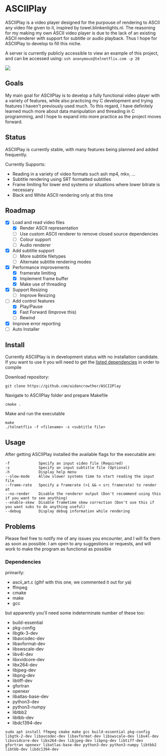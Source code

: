 # ASCIIPlay

ASCIIPlay is a video player designed for the purpouse of rendering to ASCII any video file given to it, inspired by towel.blinkenlights.nl. The reasoning for my making my  own ASCII video player is due to the lack of an existing ASCII renderer with support for subtitle or audio playback. Thus I hope for  ASCIIPlay to develop to fill this niche.

A server is currently publicly accessible to view an example of this project, and can be accessed using: `ssh anonymous@telnetflix.com -p 20`
  
![](ASCIIPlay.gif)
  
## Goals

My main goal for ASCIIPlay is to develop a fully functional video player with a variety of features, while also practicing my C development and trying features I haven't previously used much. To this regard, I have definitely learned much more about data manipulation and threading in C programming, and I hope to expand into more practice as the project moves forward.
  
## Status
  
ASCIIPlay is currently stable, with many features being planned and added frequently.

Currently Supports:

- Reading in a variety of video formats such ash mp4, mkv, ...
- Subtitle rendering using SRT formatted subtitles
- Frame limiting for lower end systems or situations where lower bitrate is necessary
- Black and White ASCII rendering only at this time
   
## Roadmap

- [x] Load and read video files
   - [x] Render ASCII representation
   - [ ] Use custom ASCII renderer to remove closed source dependencies
   - [ ] Colour support
   - [ ] Audio renderer
- [x] Add subtitle support
   - [ ] More subtitle filetypes
   - [ ] Alternate subtitle rendering modes
- [x] Performance improvements
   - [x] framerate limiting
   - [x] Implement frame buffer
   - [x] Make use of threading
- [x] Support Resizing
   - [ ] Improve Resizing
- [ ] Add control features
   - [x] Play/Pause
   - [x] Fast Forward (Improve this)
   - [ ] Rewind
- [x] Improve error reporting
- [ ] Auto Installer
   
## Install

Currently ASCIIPlay is in development status with no installation candidate. If you want to use it you will need to get the [listed dependencies](#Dependencies) in order to compile

Download repository:

```
git clone https://github.com/aidancrowther/ASCIIPlay
```
   
Navigate to ASCIIPlay folder and prepare Makefile

```
cmake .
```
   
Make and run the executable

```
make
./telnetflix -f <filename> -s <subtitle file>
```
     
## Usage

After getting ASCIIPlay installed the available flags for the executable are:

```
-f             Specify an input video file (Required)
-s             Specify an input subtitle file (Optional)
-h             Display help menu
--slow-mode    Allow slower systems time to start reading the input file
--frame-rate   Specify a framerate (>1 && < src framerate) to render at
--no-render    Disable the renderer output (Don't recommend using this if you want to see anything)
--enable-skew  Disable frametime skew correction (Don't use this if you want subs to do anything useful)
--debug        Display debug information while rendering
```

## Problems

   Please feel free to notify me of any issues you encounter, and I will fix them as soon as possible. I am open to any suggestions or requests, and will work to make the program as functional as possible

### Dependencies

primarily:
* ascii\_art.c (glhf with this one, we commented it out for ya)
* ffmpeg
* cmake
* make
* gcc

but apparently you'll need some indeterminate number of these too:
* build-essential
* pkg-config
* libgtk-3-dev
* libavcodec-dev
* libavformat-dev
* libswscale-dev
* libv4l-dev
* libxvidcore-dev
* libx264-dev
* libjpeg-dev
* libpng-dev
* libtiff-dev
* gfortran
* openexr
* libatlas-base-dev
* python3-dev
* python3-numpy
* libtbb2
* libtbb-dev
* libdc1394-dev

```
sudo apt install ffmpeg cmake make gcc build-essential pkg-config libgtk-2-dev libavcodec-dev libavformat-dev libswscale-dev libv4l-dev libxvidcore-dev libx264-dev libjpeg-dev libpng-dev libtiff-dev gfortran openexr libatlas-base-dev python3-dev python3-numpy libtbb2 libtbb-dev libdc1394-dev
```

